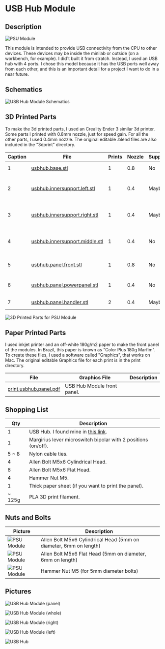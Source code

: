 # USB Hub Module

## Description

![PSU Module](images/panels/module-usbhub.jpg)

This module is intended to provide USB connectivity from the CPU to other devices. These devices may be inside the minilab or outside (on a workbench, for example). I did´t built it from stratch. Instead, I used an USB hub with 4 ports. I chose this model because it has the USB ports well away from each other, and this is an important detail for a project I want to do in a near future.

## Schematics

![USB Hub Module Schematics](images/schematics/module-usbhub.jpg)

## 3D Printed Parts

To make the 3d printed parts, I used an Creality Ender 3 similar 3d printer. Some parts I printed with 0.8mm nozzle, just for speed gain. For all the other parts, I used 0.4mm nozzle. The original editable .blend files are also included in the "3dprint" directory.

Caption|File|Prints|Nozzle|Supports|Description|
|---|---|---|---|---|---|
| 1|[usbhub.base.stl](./3dprint/usbhub/usbhub.base.stl)|1|0.8|No|Module base.|
| 2|[usbhub.innersupport.left.stl](./3dprint/usbhub/usbhub.innersupport.left.stl)|1|0.4|Maybe|Left inner support for the usb hub circuit.|
| 3|[usbhub.innersupport.right.stl](./3dprint/usbhub/usbhub.innersupport.right.stl)|1|0.4|Maybe|Right inner support for the usb hub circuit.|
| 4|[usbhub.innersupport.middle.stl](./3dprint/usbhub/usbhub.innersupport.middle.stl) |1|0.4|No|Main inner support for the usb hub circuit.|
| 5|[usbhub.panel.front.stl](./3dprint/usbhub/usbhub.panel.front.stl) |1|0.8|No|Front panel for the module.|
| 6|[usbhub.panel.powerpanel.stl](./3dprint/usbhub/usbhub.panel.powerpanel.stl)|1|0.4|No|Module switch protector.|
| 7|[usbhub.panel.handler.stl](./3dprint/usbhub/usbhub.panel.handler.stl)|2|0.4|Maybe|Module handlers.|

![3D Printed Parts for PSU Module](images/3dprint/module-usbhub.jpg)

## Paper Printed Parts

I used inkjet printer and an off-white 180g/m2 paper to make the front panel of the modules. In Brazil, this paper is known as "Color Plus 180g Marfim". To create these files, I used a software called "Graphics", that works on Mac. The original editable Graphics file for each print is in the print directory.

|File|Graphics File|Description|
|---|---|---|
|[print.usbhub.panel.pdf](./print/print.usbhub.panel.pdf)|USB Hub Module front panel.|

## Shopping List

Qty|Description|
|---|---|
| 1 | USB Hub. I found mine in [this link](https://pt.aliexpress.com/item/1005001774949015.html). |
| 1 |Margirius lever microswitch bipolar with 2 positions (on/off).|
| 5 ~ 8|Nylon cable ties.|
| 4 |Allen Bolt M5x6 Cylindrical Head.|
| 8 |Allen Bolt M5x6 Flat Head.|
| 4 |Hammer Nut M5.|
| 1 |Thick paper sheet (if you want to print the panel).|
| ~ 125g | PLA 3D print filament.|

## Nuts and Bolts

Picture|Description|
|---|---|
|![PSU Module](images/nutsandbolts/nutsandbolts-01.jpg)|Allen Bolt M5x6 Cylindrical Head (5mm on diameter, 6mm on length)|
|![PSU Module](images/nutsandbolts/nutsandbolts-02.jpg)|Allen Bolt M5x6 Flat Head (5mm on diameter, 6mm on length)|
|![PSU Module](images/nutsandbolts/nutsandbolts-03.jpg)|Hammer Nut M5 (for 5mm diameter bolts)|

## Pictures

![USB Hub Module (panel)](images/pictures/module-usbhub-001.jpg)

![USB Hub Module (whole)](images/pictures/module-usbhub-002.jpg)

![USB Hub Module (right)](images/pictures/module-usbhub-003.jpg)

![USB Hub Module (left)](images/pictures/module-usbhub-004.jpg)

![USB Hub](images/pictures/module-usbhub-005.jpg)
